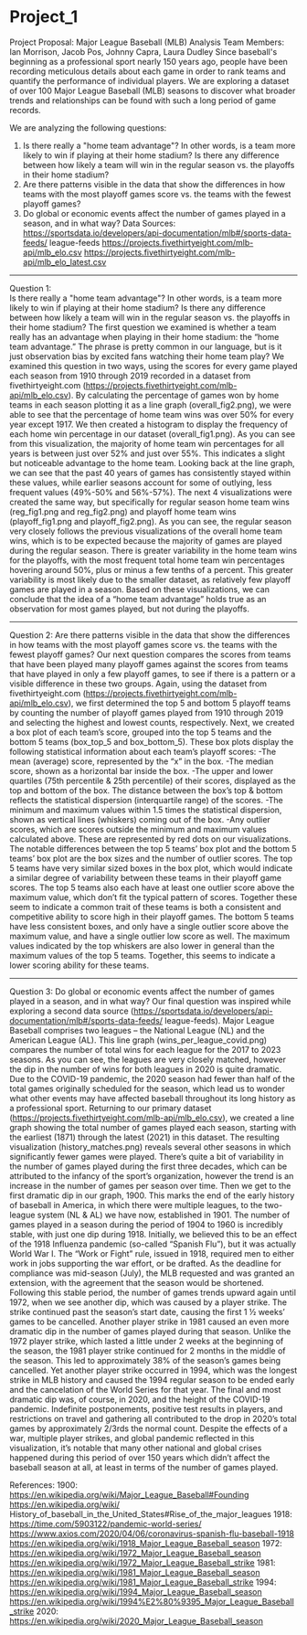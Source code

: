 # Project_1

Project Proposal: Major League Baseball (MLB) Analysis
Team Members: Ian Morrison, Jacob Pos, Johnny Capra, Laura Dudley
Since baseball's beginning as a professional sport nearly 150 years ago, people 
have been recording meticulous details about each game in order to rank teams 
and quantify the performance of individual players. We are exploring a dataset of 
over 100 Major League Baseball (MLB) seasons to discover what broader trends 
and relationships can be found with such a long period of game records.
 
We are analyzing the following questions:
1) Is there really a "home team advantage"? In other words, is a team more likely 
to win if playing at their home stadium? Is there any difference between how likely
a team will win in the regular season vs. the playoffs in their home stadium? 
2) Are there patterns visible in the data that show the differences in how teams 
with the most playoff games score vs. the teams with the fewest playoff games?
3) Do global or economic events affect the number of games played in a season, 
and in what way?
Data Sources:
https://sportsdata.io/developers/api-documentation/mlb#/sports-data-feeds/
league-feeds
https://projects.fivethirtyeight.com/mlb-api/mlb_elo.csv
https://projects.fivethirtyeight.com/mlb-api/mlb_elo_latest.csv

----

Question 1:  
Is there really a "home team advantage"? In other words, is a team more likely to 
win if playing at their home stadium? Is there any difference between how likely a 
team will win in the regular season vs. the playoffs in their home stadium? 
The first question we examined is whether a team really has an advantage when 
playing in their home stadium: the “home team advantage.” The phrase is pretty 
common in our language, but is it just observation bias by excited fans watching 
their home team play? We examined this question in two ways, using the scores 
for every game played each season from 1910 through 2019 recorded in a dataset
from fivethirtyeight.com (https://projects.fivethirtyeight.com/mlb-api/mlb_elo.csv).
By calculating the percentage of games won by home teams in each season 
plotting it as a line graph (overall_fig2.png), we were able to see that the 
percentage of home team wins was over 50% for every year except 1917. We 
then created a histogram to display the frequency of each home win percentage 
in our dataset (overall_fig1.png). As you can see from this visualization, the 
majority of home team win percentages for all years is between just over 52% and
just over 55%. 
This indicates a slight but noticeable advantage to the home team. Looking back 
at the line graph, we can see that the past 40 years of games has consistently 
stayed within these values, while earlier seasons account for some of outlying, 
less frequent values (49%-50% and 56%-57%).
The next 4 visualizations were created the same way, but specifically for regular 
season home team wins (reg_fig1.png and reg_fig2.png) and playoff home team 
wins (playoff_fig1.png and playoff_fig2.png). As you can see, the regular season 
very closely follows the previous visualizations of the overall home team wins, 
which is to be expected because the majority of games are played during the 
regular season. 
There is greater variability in the home team wins for the playoffs, with the most 
frequent total home team win percentages hovering around 50%, plus or minus a 
few tenths of a percent. This greater variability is most likely due to the smaller 
dataset, as relatively few playoff games are played in a season. 
Based on these visualizations, we can conclude that the idea of a “home team 
advantage” holds true as an observation for most games played, but not during 
the playoffs.

------

Question 2:
Are there patterns visible in the data that show the differences in how teams with 
the most playoff games score vs. the teams with the fewest playoff games?
Our next question compares the scores from teams that have been played many 
playoff games against the scores from teams that have played in only a few 
playoff games, to see if there is a pattern or a visible difference in these two 
groups. Again, using the dataset from fivethirtyeight.com 
(https://projects.fivethirtyeight.com/mlb-api/mlb_elo.csv), we first determined the 
top 5 and bottom 5 playoff teams by counting the number of playoff games 
played from 1910 through 2019 and selecting the highest and lowest counts, 
respectively.
Next, we created a box plot of each team’s score, grouped into the top 5 teams 
and the bottom 5 teams (box_top_5 and box_bottom_5). These box plots display 
the following statistical information about each team’s playoff scores:
-The mean (average) score, represented by the “x” in the box.
-The median score, shown as a horizontal bar inside the box.
-The upper and lower quartiles (75th percentile & 25th percentile) of their scores, 
displayed as the top and bottom of the box. The distance between the box’s top &
bottom reflects the statistical dispersion (interquartile range) of the scores. 
-The minimum and maximum values within 1.5 times the statistical dispersion, 
shown as vertical lines (whiskers) coming out of the box.
-Any outlier scores, which are scores outside the minimum and maximum values 
calculated above. These are represented by red dots on our visualizations.
The notable differences between the top 5 teams’ box plot and the bottom 5 
teams’ box plot are the box sizes and the number of outlier scores. The top 5 
teams have very similar sized boxes in the box plot, which would indicate a similar
degree of variability between these teams in their playoff game scores. The top 5 
teams also each have at least one outlier score above the maximum value, which 
don’t fit the typical pattern of scores. Together these seem to indicate a common 
trait of these teams is both a consistent and competitive ability to score high in 
their playoff games.
The bottom 5 teams have less consistent boxes, and only have a single outlier 
score above the maximum value, and have a single outlier low score as well. The 
maximum values indicated by the top whiskers are also lower in general than the 
maximum values of the top 5 teams. Together, this seems to indicate a lower 
scoring ability for these teams.

------

Question 3:
Do global or economic events affect the number of games played in a season, and
in what way?
Our final question was inspired while exploring a second data source 
(https://sportsdata.io/developers/api-documentation/mlb#/sports-data-feeds/
league-feeds). 
Major League Baseball comprises two leagues – the National League (NL) and the 
American League (AL). This line graph (wins_per_league_covid.png) compares the 
number of total wins for each league for the 2017 to 2023 seasons. As you can 
see, the leagues are very closely matched, however the dip in the number of wins 
for both leagues in 2020 is quite dramatic. Due to the COVID-19 pandemic, the 
2020 season had fewer than half of the total games originally scheduled for the 
season, which lead us to wonder what other events may have affected baseball 
throughout its long history as a professional sport. 
Returning to our primary dataset 
(https://projects.fivethirtyeight.com/mlb-api/mlb_elo.csv), we created a line graph 
showing the total number of games played each season, starting with the earliest 
(1871) through the latest (2021) in this dataset. The resulting visualization 
(history_matches.png) reveals several other seasons in which significantly fewer 
games were played. 
There’s quite a bit of variability in the number of games played during the first 
three decades, which can be attributed to the infancy of the sport’s organization, 
however the trend is an increase in the number of games per season over time. 
Then we get to the first dramatic dip in our graph, 1900. This marks the end of the
early history of baseball in America, in which there were multiple leagues, to the 
two-league system (NL & AL) we have now, established in 1901. 
The number of games played in a season during the period of 1904 to 1960 is 
incredibly stable, with just one dip during 1918. Initially, we believed this to be an 
effect of the 1918 Influenza pandemic (so-called “Spanish Flu”), but it was actually
World War I. The “Work or Fight” rule, issued in 1918, required men to either work 
in jobs supporting the war effort, or be drafted. As the deadline for compliance 
was mid-season (July), the MLB requested and was granted an extension, with the 
agreement that the season would be shortened.
Following this stable period, the number of games trends upward again until 1972,
when we see another dip, which was caused by a player strike. The strike 
continued past the season’s start date, causing the first 1 ½ weeks’ games to be 
cancelled. 
Another player strike in 1981 caused an even more dramatic dip in the number of 
games played during that season. Unlike the 1972 player strike, which lasted a 
little under 2 weeks at the beginning of the season, the 1981 player strike 
continued for 2 months in the middle of the season. This led to approximately 38%
of the season’s games being cancelled.
Yet another player strike occurred in 1994, which was the longest strike in MLB 
history and caused the 1994 regular season to be ended early and the cancelation
of the World Series for that year.
The final and most dramatic dip was, of course, in 2020, and the height of the 
COVID-19 pandemic. Indefinite postponements, positive test results in players, 
and restrictions on travel and gathering all contributed to the drop in 2020’s total 
games by approximately 2/3rds the normal count.
Despite the effects of a war, multiple player strikes, and global pandemic reflected
in this visualization, it’s notable that many other national and global crises 
happened during this period of over 150 years which didn’t affect the baseball 
season at all, at least in terms of the number of games played.

References:
1900:
https://en.wikipedia.org/wiki/Major_League_Baseball#Founding 
https://en.wikipedia.org/wiki/
History_of_baseball_in_the_United_States#Rise_of_the_major_leagues
1918:
https://time.com/5903122/pandemic-world-series/
https://www.axios.com/2020/04/06/coronavirus-spanish-flu-baseball-1918
https://en.wikipedia.org/wiki/1918_Major_League_Baseball_season
1972:
https://en.wikipedia.org/wiki/1972_Major_League_Baseball_season
https://en.wikipedia.org/wiki/1972_Major_League_Baseball_strike
1981:
https://en.wikipedia.org/wiki/1981_Major_League_Baseball_season
https://en.wikipedia.org/wiki/1981_Major_League_Baseball_strike
1994:
https://en.wikipedia.org/wiki/1994_Major_League_Baseball_season
https://en.wikipedia.org/wiki/1994%E2%80%9395_Major_League_Baseball_strike
2020:
https://en.wikipedia.org/wiki/2020_Major_League_Baseball_season